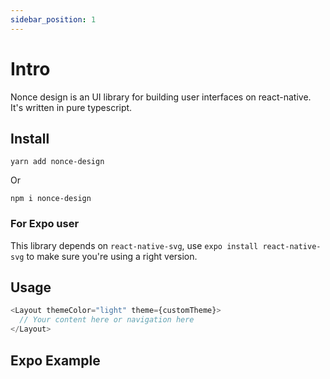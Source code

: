 ```yaml
---
sidebar_position: 1
---
```


# Intro

Nonce design is an UI library for building user interfaces on react-native. It's written in pure typescript.

## Install

```
yarn add nonce-design
```

Or

```
npm i nonce-design
```

### For Expo user

This library depends on `react-native-svg`, use `expo install react-native-svg` to make sure you're using a right version.

## Usage

```typescript
<Layout themeColor="light" theme={customTheme}>
  // Your content here or navigation here
</Layout>
```

## Expo Example

<div data-snack-id="@chezhe-ark/nonce-design-example" data-snack-platform="web" data-snack-preview="true" data-snack-theme="light" style={{
  overflow:'hidden',
  background:'#F9F9F9',
  border:'1px solid var(--color-border)',
  borderRadius:4,
  height:505,
  width:'100%'
}}></div>
<script async src="https://snack.expo.dev/embed.js"></script>
